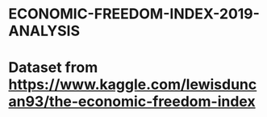 # ECONOMIC-FREEDOM-INDEX-2019-ANALYSIS
# Dataset from https://www.kaggle.com/lewisduncan93/the-economic-freedom-index
